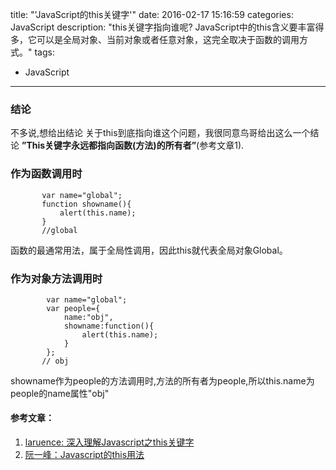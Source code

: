 title: "'JavaScript的this关键字'"
date: 2016-02-17 15:16:59
categories: JavaScript 
description: "this关键字指向谁呢?   JavaScript中的this含义要丰富得多，它可以是全局对象、当前对象或者任意对象，这完全取决于函数的调用方式。"
tags: 
- JavaScript

---
### 结论
不多说,想给出结论 关于this到底指向谁这个问题，我很同意鸟哥给出这么一个结论 **”This关键字永远都指向函数(方法)的所有者”**(参考文章1).


### 作为函数调用时
```
       var name="global";
       function showname(){
           alert(this.name);
       }
       //global
```
函数的最通常用法，属于全局性调用，因此this就代表全局对象Global。
### 作为对象方法调用时
```
        var name="global";
        var people={
            name:"obj",
            showname:function(){
                alert(this.name);  
            }
        };
       // obj
```
 showname作为people的方法调用时,方法的所有者为people,所以this.name为people的name属性"obj"
#### 参考文章：

1. [laruence: 深入理解Javascript之this关键字](http://www.laruence.com/2009/09/08/1076.html) 
2. [阮一峰：Javascript的this用法](http://www.ruanyifeng.com/blog/2010/04/using_this_keyword_in_javascript.html)
